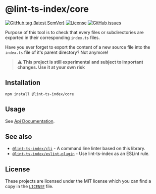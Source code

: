 # @lint-ts-index/core

[![GitHub tag (latest SemVer)](https://img.shields.io/github/v/tag/bbenoist/lint-ts-index?label=Version&logo=git&sort=semver)](https://github.com/bbenoist/lint-ts-index/releases)
[![License](https://img.shields.io/github/license/bbenoist/lint-ts-index?label=License&logo=github)](https://raw.githubusercontent.com/bbenoist/lint-ts-index/master/LICENSE)
[![GitHub issues](https://img.shields.io/github/issues/bbenoist/lint-ts-index?label=Issues&logo=github)](https://github.com/bbenoist/lint-ts-index/issues)

Purpose of this tool is to check that every files or subdirectories are exported in their corresponding `index.ts` files.

Have you ever forget to export the content of a new source file into the `index.ts` file of it's parent directory? Not anymore!

> :warning: **This project is still experimental and subject to important changes.
> Use it at your own risk**

## Installation

```text
npm install @lint-ts-index/core
```

## Usage

See [Api Documentation](https://github.com/bbenoist/lint-ts-index/tree/master/doc/core/core.md).

## See also

* [`@lint-ts-index/cli`](https://npmjs.com/package/@lint-ts-index/cli) - A command line linter based on this library.
* [`@lint-ts-index/eslint-plugin`](https://npmjs.com/package/@lint-ts-index/eslint-plugin) - Use lint-ts-index as an ESLint rule.

## License

These projects are licensed under the MIT license which you can find a copy in the [`LICENSE`](https://raw.githubusercontent.com/bbenoist/lint-ts-index/master/LICENSE) file.
